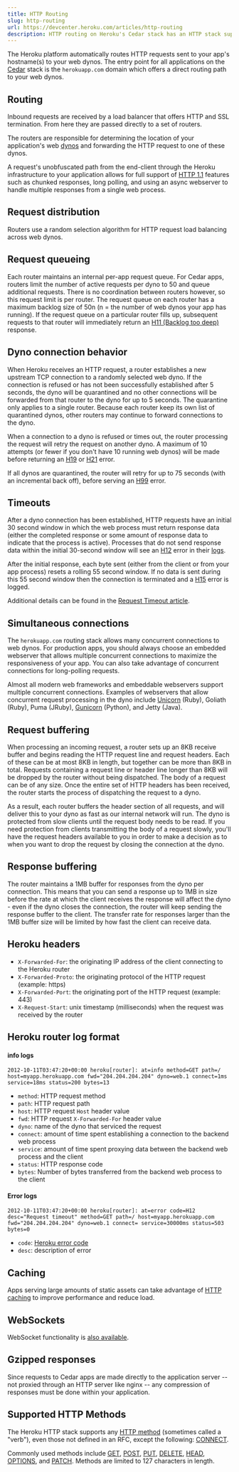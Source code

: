 ```yaml
---
title: HTTP Routing
slug: http-routing
url: https://devcenter.heroku.com/articles/http-routing
description: HTTP routing on Heroku's Cedar stack has an HTTP stack supporting HTTP 1.1, a rolling timeout mechanism, and multiple simultaneous connections.
---
```


The Heroku platform automatically routes HTTP requests sent to your app's hostname(s) to your web dynos. The entry point for all applications on the [Cedar](cedar) stack is the `herokuapp.com` domain which offers a direct routing path to your web dynos.

## Routing

Inbound requests are received by a load balancer that offers HTTP and SSL termination. From here they are passed directly to a set of routers.

The routers are responsible for determining the location of your application's web [dynos](dynos) and forwarding the HTTP request to one of these dynos.

A request's unobfuscated path from the end-client through the Heroku infrastructure to your application allows for full support of [HTTP 1.1][rfc2616] features such as chunked responses, long polling, and using an async webserver to handle multiple responses from a single web process.

## Request distribution

Routers use a random selection algorithm for HTTP request load balancing across web dynos.

## Request queueing

Each router maintains an internal per-app request queue. For Cedar apps, routers limit the number of active requests per dyno to 50 and queue additional requests. There is no coordination between routers however, so this request limit is per router. The request queue on each router has a maximum backlog size of 50n (n = the number of web dynos your app has running). If the request queue on a particular router fills up, subsequent requests to that router will immediately return an [H11 (Backlog too deep)](error-codes#h11-backlog-too-deep) response.

## Dyno connection behavior

When Heroku receives an HTTP request, a router establishes a new upstream TCP connection to a randomly selected web dyno. If the connection is refused or has not been successfully established after 5 seconds, the dyno will be quarantined and no other connections will be forwarded from that router to the dyno for up to 5 seconds. The quarantine only applies to a single router. Because each router keep its own list of quarantined dynos, other routers may continue to forward connections to the dyno.

When a connection to a dyno is refused or times out, the router processing the request will retry the request on another dyno. A maximum of 10 attempts (or fewer if you don't have 10 running web dynos) will be made before returning an [H19](error-codes#h19-backend-connection-timeout) or [H21](error-codes#h21-backend-connection-refused) error.

If all dynos are quarantined, the router will retry for up to 75 seconds (with an incremental back off), before serving an [H99](error-codes#h99-platform-error) error.

## Timeouts

After a dyno connection has been established, HTTP requests have an initial 30 second window in which the web process must return response data (either the completed response or some amount of response data to indicate that the process is active). Processes that do not send response data within the initial 30-second window will see an [H12](error-codes#h12-request-timeout) error in their [logs](logging).

After the initial response, each byte sent (either from the client or from your app process) resets a rolling 55 second window. If no data is sent during this 55 second window then the connection is terminated and a [H15](error-codes#h15-idle-connection) error is logged.

Additional details can be found in the [Request Timeout article](https://devcenter.heroku.com/articles/request-timeout).

## Simultaneous connections

The `herokuapp.com` routing stack allows many concurrent connections to web dynos. For production apps, you should always choose an embedded webserver that allows multiple concurrent connections to maximize the responsiveness of your app. You can also take advantage of concurrent connections for long-polling requests.

Almost all modern web frameworks and embeddable webservers support multiple concurrent connections. Examples of webservers that allow concurrent request processing in the dyno include [Unicorn](https://devcenter.heroku.com/articles/rails-unicorn) (Ruby), Goliath (Ruby), Puma (JRuby), [Gunicorn](https://devcenter.heroku.com/articles/python-gunicorn) (Python), and Jetty (Java).

## Request buffering

When processing an incoming request, a router sets up an 8KB receive buffer and begins reading the HTTP request line and request headers. Each of these can be at most 8KB in length, but together can be more than 8KB in total. Requests containing a request line or header line longer than 8KB will be dropped by the router without being dispatched. The body of a request can be of any size. Once the entire set of HTTP headers has been received, the router starts the process of dispatching the request to a dyno.

As a result, each router buffers the header section of all requests, and will deliver this to your dyno as fast as our internal network will run. The dyno is protected from slow clients until the request body needs to be read. If you need protection from clients transmitting the body of a request slowly, you'll have the request headers available to you in order to make a decision as to when you want to drop the request by closing the connection at the dyno.

## Response buffering

The router maintains a 1MB buffer for responses from the dyno per connection. This means that you can send a response up to 1MB in size before the rate at which the client receives the response will affect the dyno - even if the dyno closes the connection, the router will keep sending the response buffer to the client. The transfer rate for responses larger than the 1MB buffer size will be limited by how fast the client can receive data.

## Heroku headers

* `X-Forwarded-For`: the originating IP address of the client connecting to the Heroku router
* `X-Forwarded-Proto`: the originating protocol of the HTTP request (example: https)
* `X-Forwarded-Port`: the originating port of the HTTP request (example: 443)
* `X-Request-Start`: unix timestamp (milliseconds) when the request was received by the router

## Heroku router log format

#### info logs

```
2012-10-11T03:47:20+00:00 heroku[router]: at=info method=GET path=/ host=myapp.herokuapp.com fwd="204.204.204.204" dyno=web.1 connect=1ms service=18ms status=200 bytes=13
```

* `method`: HTTP request method
* `path`: HTTP request path
* `host`: HTTP request `Host` header value
* `fwd`: HTTP request `X-Forwarded-For` header value
* `dyno`: name of the dyno that serviced the request
* `connect`: amount of time spent establishing a connection to the backend web process
* `service`: amount of time spent proxying data between the backend web process and the client
* `status`: HTTP response code
* `bytes`: Number of bytes transferred from the backend web process to the client

#### Error logs

```
2012-10-11T03:47:20+00:00 heroku[router]: at=error code=H12 desc="Request timeout" method=GET path=/ host=myapp.herokuapp.com fwd="204.204.204.204" dyno=web.1 connect= service=30000ms status=503 bytes=0
```

* `code`: [Heroku error code](https://devcenter.heroku.com/articles/error-codes)
* `desc`: description of error

## Caching

Apps serving large amounts of static assets can take advantage of [HTTP caching](http-caching) to improve performance and reduce load.

## WebSockets

WebSocket functionality is [also available](https://devcenter.heroku.com/articles/websockets).

## Gzipped responses

Since requests to Cedar apps are made directly to the application server -- not proxied through an HTTP server like nginx -- any compression of responses must be done within your application.

## Supported HTTP Methods

The Heroku HTTP stack supports any [HTTP method][method] (sometimes called a "verb"), even those not defined in an RFC, except the following: [CONNECT][method-connect].

Commonly used methods include [GET][method-get], [POST][method-post], [PUT][method-put], [DELETE][method-delete], [HEAD][method-head], [OPTIONS][method-options], and [PATCH][method-patch]. Methods are limited to 127 characters in length.

[method]: https://tools.ietf.org/html/rfc2616#section-5.1.1 "HTTP/1.1 Method token"
[method-options]: https://tools.ietf.org/html/rfc2616#section-9.2 "HTTP/1.1 - OPTIONS"
[method-get]: https://tools.ietf.org/html/rfc2616#section-9.3 "HTTP/1.1 - GET"
[method-head]: https://tools.ietf.org/html/rfc2616#section-9.4 "HTTP/1.1 - HEAD"
[method-post]: https://tools.ietf.org/html/rfc2616#section-9.5 "HTTP/1.1 - POST"
[method-put]: https://tools.ietf.org/html/rfc2616#section-9.6 "HTTP/1.1 - PUT"
[method-delete]: https://tools.ietf.org/html/rfc2616#section-9.7 "HTTP/1.1 - DELETE"
[method-patch]: http://tools.ietf.org/html/rfc5789 "PATCH Method for HTTP"
[method-connect]: https://tools.ietf.org/html/rfc2616#section-9.9 "CONNECT method"
[rfc2616]: https://tools.ietf.org/html/rfc2616 "RFC2616: Hypertext Transfer Protocol -- HTTP/1.1" 
